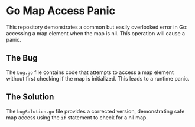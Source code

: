 # Go Map Access Panic

This repository demonstrates a common but easily overlooked error in Go: accessing a map element when the map is nil.  This operation will cause a panic.

## The Bug

The `bug.go` file contains code that attempts to access a map element without first checking if the map is initialized.  This leads to a runtime panic.

## The Solution

The `bugSolution.go` file provides a corrected version, demonstrating safe map access using the `if` statement to check for a nil map.